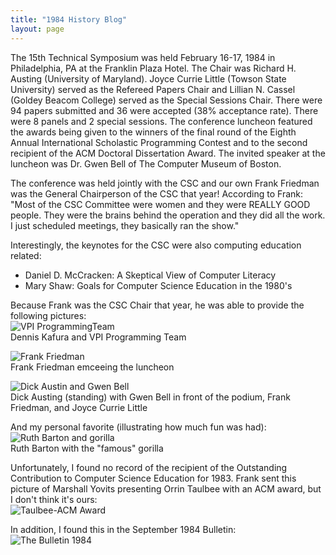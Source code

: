 ```yaml
---
title: "1984 History Blog"
layout: page
---
```


The 15th Technical Symposium was held February 16-17, 1984 in
Philadelphia, PA at the Franklin Plaza Hotel. The Chair was Richard H.
Austing (University of Maryland). Joyce Currie Little (Towson State
University) served as the Refereed Papers Chair and Lillian N. Cassel
(Goldey Beacom College) served as the Special Sessions Chair. There were
94 papers submitted and 36 were accepted (38% acceptance rate). There
were 8 panels and 2 special sessions. The conference luncheon featured
the awards being given to the winners of the final round of the Eighth
Annual International Scholastic Programming Contest and to the second
recipient of the ACM Doctoral Dissertation Award. The invited speaker at
the luncheon was Dr. Gwen Bell of The Computer Museum of Boston.

The conference was held jointly with the CSC and our own Frank Friedman
was the General Chairperson of the CSC that year! According to Frank:
"Most of the CSC Committee were women and they were REALLY GOOD people.
They were the brains behind the operation and they did all the work. I
just scheduled meetings, they basically ran the show."

Interestingly, the keynotes for the CSC were also computing education
related:

-   Daniel D. McCracken: A Skeptical View of Computer Literacy
-   Mary Shaw: Goals for Computer Science Education in the 1980\'s

Because Frank was the CSC Chair that year, he was able to provide the
following pictures:\
![VPI
ProgrammingTeam](../../files/images/50yearsofSIGCSE/VPIProgrammingTeam.jpg)\
Dennis Kafura and VPI Programming Team

![Frank Friedman](../../files/images/50yearsofSIGCSE/1984-1.jpg)\
Frank Friedman emceeing the luncheon

![Dick Austin and Gwen
Bell](../../files/images/50yearsofSIGCSE/1984-2.jpg)\
Dick Austing (standing) with Gwen Bell in front of the podium, Frank
Friedman, and Joyce Currie Little

And my personal favorite (illustrating how much fun was had):\
![Ruth Barton and gorilla](../../files/images/50yearsofSIGCSE/1984-3.jpg)\
Ruth Barton with the "famous" gorilla

Unfortunately, I found no record of the recipient of the Outstanding
Contribution to Computer Science Education for 1983. Frank sent this
picture of Marshall Yovits presenting Orrin Taulbee with an ACM award,
but I don't think it's ours:\
![Taulbee-ACM Award](../../files/images/50yearsofSIGCSE/1984-4.jpg)

In addition, I found this in the September 1984 Bulletin:\
![The Bulletin 1984](../../files/images/50yearsofSIGCSE/Bulletin1984.jpg)